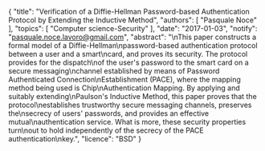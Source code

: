 {
    "title": "Verification of a Diffie-Hellman Password-based Authentication Protocol by Extending the Inductive Method",
    "authors": [
        "Pasquale Noce"
    ],
    "topics": [
        "Computer science-Security"
    ],
    "date": "2017-01-03",
    "notify": "pasquale.noce.lavoro@gmail.com",
    "abstract": "\nThis paper constructs a formal model of a Diffie-Hellman\npassword-based authentication protocol between a user and a smart\ncard, and proves its security. The protocol provides for the dispatch\nof the user's password to the smart card on a secure messaging\nchannel established by means of Password Authenticated Connection\nEstablishment (PACE), where the mapping method being used is Chip\nAuthentication Mapping. By applying and suitably extending\nPaulson's Inductive Method, this paper proves that the protocol\nestablishes trustworthy secure messaging channels, preserves the\nsecrecy of users' passwords, and provides an effective mutual\nauthentication service. What is more, these security properties turn\nout to hold independently of the secrecy of the PACE authentication\nkey.",
    "licence": "BSD"
}